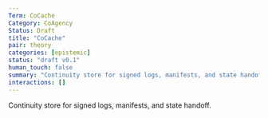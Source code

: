 ```yaml
---
Term: CoCache
Category: CoAgency
Status: Draft
title: "CoCache"
pair: theory
categories: [epistemic]
status: "draft v0.1"
human_touch: false
summary: "Continuity store for signed logs, manifests, and state handoff."
interactions: []
---
```

Continuity store for signed logs, manifests, and state handoff.

